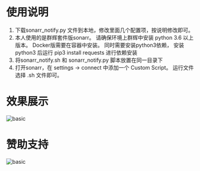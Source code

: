 # 使用说明
1. 下载sonarr_notify.py 文件到本地，修改里面几个配置项，按说明修改即可。
2. 本人使用的是群辉套件版sonarr。 请确保环境上群辉中安装 python 3.6 以上版本。 Docker版需要在容器中安装。
   同时需要安装python3依赖， 安装python3 后运行 pip3 install requests 进行依赖安装
3. 将sonarr_notify.sh 和 sonarr_notify.py 脚本放置在同一目录下
4. 打开sonarr，在 settings -> connect 中添加一个 Custom Script。 运行文件选择 .sh 文件即可。

# 效果展示
![basic](https://gitee.com/oscar1011/raw/raw/master/20220224234117.jpg)

# 赞助支持
![basic](https://gitee.com/oscar1011/raw/raw/master/20220224162639.png)
